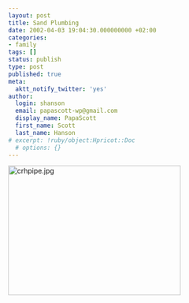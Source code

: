 ```yaml
---
layout: post
title: Sand Plumbing
date: 2002-04-03 19:04:30.000000000 +02:00
categories:
- family
tags: []
status: publish
type: post
published: true
meta:
  aktt_notify_twitter: 'yes'
author:
  login: shanson
  email: papascott-wp@gmail.com
  display_name: PapaScott
  first_name: Scott
  last_name: Hanson
# excerpt: !ruby/object:Hpricot::Doc
  # options: {}
---
```

<p><img alt="crhpipe.jpg" src="http://www.papascott.de/wordpress/wp-content/uploads/2002/04/crhpipe.jpg" width="350" height="263" border="0" /></p>
